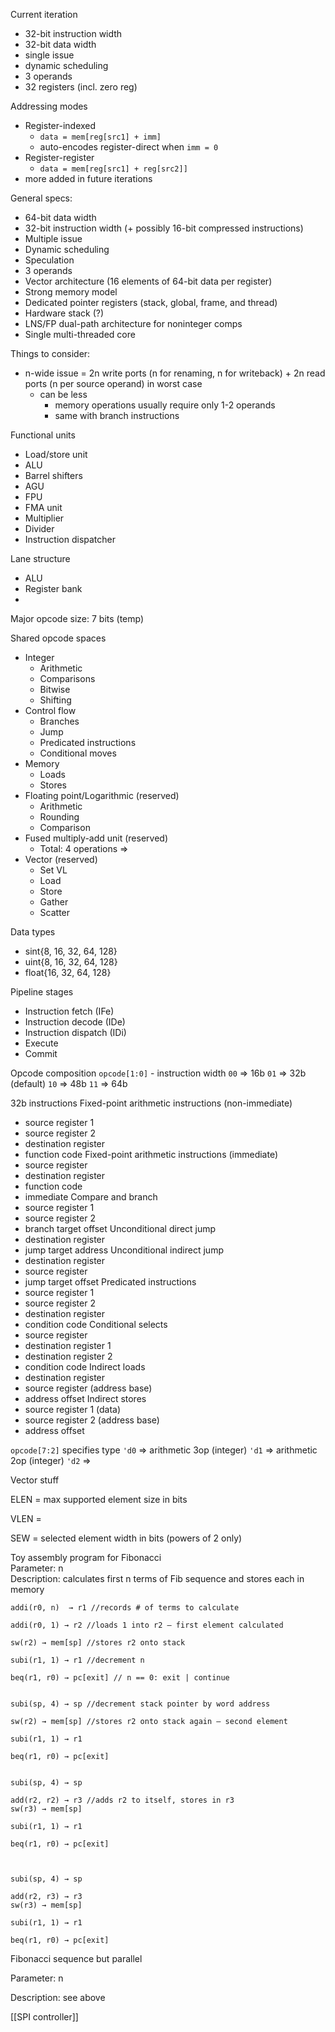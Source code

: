 
Current iteration
- 32-bit instruction width
- 32-bit data width
- single issue
- dynamic scheduling
- 3 operands
- 32 registers (incl. zero reg)

Addressing modes
- Register-indexed
	- `data = mem[reg[src1] + imm]`
	- auto-encodes register-direct when `imm = 0`
- Register-register
	- `data = mem[reg[src1] + reg[src2]]`
- more added in future iterations



General specs:
- 64-bit data width  
- 32-bit instruction width (+ possibly 16-bit compressed instructions)  
- Multiple issue   
- Dynamic scheduling  
- Speculation  
- 3 operands  
- Vector architecture (16 elements of 64-bit data per register)
- Strong memory model
- Dedicated pointer registers (stack, global, frame, and thread)
- Hardware stack (?)  
- LNS/FP dual-path architecture for noninteger comps
- Single multi-threaded core  

Things to consider:
- n-wide issue = 2n write ports (n for renaming, n for writeback) + 2n read ports (n per source operand) in worst case
	- can be less
		- memory operations usually require only 1-2 operands
		- same with branch instructions

Functional units
-   Load/store unit
-   ALU
-   Barrel shifters
-   AGU
-   FPU
-   FMA unit
-   Multiplier
-   Divider
-   Instruction dispatcher

Lane structure
- ALU
- Register bank
- 
Major opcode size: 7 bits (temp)

Shared opcode spaces
- Integer
	- Arithmetic
	- Comparisons
	- Bitwise
	- Shifting
- Control flow
	- Branches
	- Jump
	- Predicated instructions
	- Conditional moves
- Memory
	- Loads
	- Stores
- Floating point/Logarithmic (reserved)
	- Arithmetic
	- Rounding
	- Comparison
- Fused multiply-add unit (reserved)
	- Total: 4 operations => 
- Vector (reserved)
	- Set VL
	- Load
	- Store  
	- Gather 
	- Scatter

Data types
- sint{8, 16, 32, 64, 128} 
- uint{8, 16, 32, 64, 128}
- float{16, 32, 64, 128}

Pipeline stages
- Instruction fetch (IFe)  
- Instruction decode (IDe)
- Instruction dispatch (IDi)  
- Execute
- Commit


Opcode composition
`opcode[1:0]` - instruction width
	`00` => 16b
	`01` => 32b (default)
	`10` => 48b
	`11` => 64b

32b instructions
Fixed-point arithmetic instructions (non-immediate)
- source register 1
- source register 2
- destination register
- function code
Fixed-point arithmetic instructions (immediate)
- source register
- destination register
- function code
- immediate
Compare and branch 
- source register 1
- source register 2
- branch target offset 
Unconditional direct jump
- destination register
- jump target address 
Unconditional indirect jump 
- destination register
- source register
- jump target offset 
Predicated instructions 
- source register 1
- source register 2
- destination register
- condition code 
Conditional selects 
- source register
- destination register 1
- destination register 2
- condition code
Indirect loads
- destination register
- source register (address base)
- address offset
Indirect stores
- source register 1 (data)
- source register 2 (address base)
- address offset

`opcode[7:2]` specifies type
	`'d0` => arithmetic 3op (integer)
	`'d1` => arithmetic 2op (integer)
	`'d2` => 
  

Vector stuff

ELEN = max supported element size in bits

VLEN = 

SEW = selected element width in bits (powers of 2 only)

  
  

Toy assembly program for Fibonacci  
Parameter: n  
Description: calculates first n terms of Fib sequence and stores each in memory

```
addi(r0, n)  → r1 //records # of terms to calculate

addi(r0, 1) → r2 //loads 1 into r2 – first element calculated

sw(r2) → mem[sp] //stores r2 onto stack

subi(r1, 1) → r1 //decrement n

beq(r1, r0) → pc[exit] // n == 0: exit | continue  
  

subi(sp, 4) → sp //decrement stack pointer by word address

sw(r2) → mem[sp] //stores r2 onto stack again – second element

subi(r1, 1) → r1 

beq(r1, r0) → pc[exit]  
  

subi(sp, 4) → sp

add(r2, r2) → r3 //adds r2 to itself, stores in r3  
sw(r3) → mem[sp]

subi(r1, 1) → r1

beq(r1, r0) → pc[exit]

  

subi(sp, 4) → sp

add(r2, r3) → r3  
sw(r3) → mem[sp]

subi(r1, 1) → r1

beq(r1, r0) → pc[exit]
```
  

Fibonacci sequence but parallel

Parameter: n

Description: see above


[[SPI controller]]


